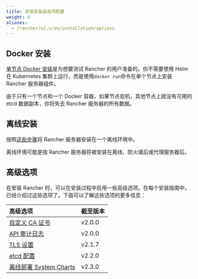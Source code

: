 ```yaml
---
title: 资源及高级选项配置
weight: 4
aliases:
  - /rancher/v2.x/en/installation/options
---
```


## Docker 安装

[单节点 Docker 安装](/docs/rancher2/installation_new/other-installation-methods/single-node-docker/_index)是为想要测试 Rancher 的用户准备的。你不需要使用 Helm 在 Kubernetes 集群上运行，而是使用`docker run`命令在单个节点上安装 Rancher 服务器组件。

由于只有一个节点和一个 Docker 容器，如果节点宕机，其他节点上就没有可用的 etcd 数据副本，你将失去 Rancher 服务器的所有数据。

## 离线安装

按照[这些步骤](/docs/rancher2/installation_new/other-installation-methods/air-gap/_index)将 Rancher 服务器安装在一个离线环境中。

离线环境可能是指 Rancher 服务器将被安装在离线、防火墙后或代理服务器后。

## 高级选项

在安装 Rancher 时，可以在安装过程中启用一些高级选项。在每个安装指南中，已经介绍过这些选项了。下面可以了解这些选项的更多信息：

| 高级选项                                                                                       | 截至版本 |
| :--------------------------------------------------------------------------------------------- | :------- |
| [自定义 CA 证书](/docs/rancher2/installation_new/resources/custom-ca-root-certificate/_index)  | v2.0.0   |
| [API 审计日志](/docs/rancher2/installation_new/resources/advanced/api-audit-log/_index)        | v2.0.0   |
| [TLS 设置](/docs/rancher2/installation_new/resources/tls-settings/_index)                      | v2.1.7   |
| [etcd 配置](/docs/rancher2/installation_new/resources/advanced/etcd/_index)                    | v2.2.0   |
| [离线部署 System Charts](/docs/rancher2/installation_new/resources/local-system-charts/_index) | v2.3.0   |
